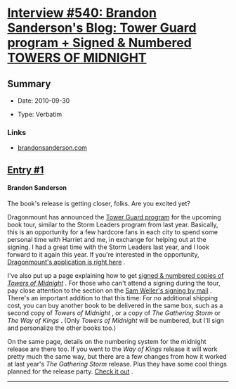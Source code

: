# [Interview #540: Brandon Sanderson's Blog: Tower Guard program + Signed & Numbered TOWERS OF MIDNIGHT](https://www.theoryland.com/intvmain.php?i=540)

## Summary

- Date: 2010-09-30

- Type: Verbatim

### Links

- [brandonsanderson.com](http://www.brandonsanderson.com/blog/921/Tower-Guard-program--Signed-and-Numbered-TOWERS-OF-MIDNIGHT)


## [Entry #1](./t-540/1)

#### Brandon Sanderson

The book's release is getting closer, folks. Are you excited yet?

Dragonmount has announced the
[Tower Guard program](http://www.dragonmount.com/index.php/News/tom/the-tower-guard-program-r39)
for the upcoming book tour, similar to the Storm Leaders program from last year. Basically, this is an opportunity for a few hardcore fans in each city to spend some personal time with Harriet and me, in exchange for helping out at the signing. I had a great time with the Storm Leaders last year, and I look forward to it again this year. If you're interested in the opportunity,
[Dragonmount's application is right here](http://www.dragonmount.com/index.php/News/tom/the-tower-guard-program-r39)
.

I've also put up a page explaining how to get
[signed & numbered copies of
*Towers of Midnight*](http://www.brandonsanderson.com/page/62/Towers-of-Midnight-Release-Events)
. For those who can't attend a signing during the tour, pay close attention to the section on the
[Sam Weller's signing by mail](http://www.brandonsanderson.com/page/62/Towers-of-Midnight-Release-Events#item4)
. There's an important addition to that this time: For no additional shipping cost, you can buy another book to be delivered in the same box, such as a second copy of
*Towers of Midnight*
, or a copy of
*The Gathering Storm*
or
*The Way of Kings*
. (Only
*Towers of Midnight*
will be numbered, but I'll sign and personalize the other books too.)

On the same page, details on the numbering system for the midnight release are there too. If you went to the
*Way of Kings*
release it will work pretty much the same way, but there are a few changes from how it worked at last year's
*The Gathering Storm*
release. Plus they have some cool things planned for the release party.
[Check it out](http://www.brandonsanderson.com/page/62/Towers-of-Midnight-Release-Events#item3)
.


---

